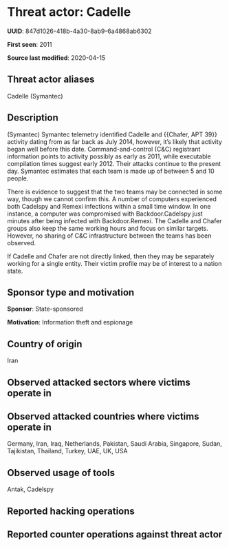 # Threat actor: Cadelle

**UUID**: 847d1026-418b-4a30-8ab9-6a4868ab6302

**First seen**: 2011

**Source last modified**: 2020-04-15

## Threat actor aliases

Cadelle (Symantec)

## Description

(Symantec) Symantec telemetry identified Cadelle and {{Chafer, APT 39}} activity dating from as far back as July 2014, however, it’s likely that activity began well before this date. Command-and-control (C&C) registrant information points to activity possibly as early as 2011, while executable compilation times suggest early 2012. Their attacks continue to the present day. Symantec estimates that each team is made up of between 5 and 10 people.

There is evidence to suggest that the two teams may be connected in some way, though we cannot confirm this. A number of computers experienced both Cadelspy and Remexi infections within a small time window. In one instance, a computer was compromised with Backdoor.Cadelspy just minutes after being infected with Backdoor.Remexi. The Cadelle and Chafer groups also keep the same working hours and focus on similar targets. However, no sharing of C&C infrastructure between the teams has been observed.

If Cadelle and Chafer are not directly linked, then they may be separately working for a single entity. Their victim profile may be of interest to a nation state.

## Sponsor type and motivation

**Sponsor**: State-sponsored

**Motivation**: Information theft and espionage


## Country of origin

Iran

## Observed attacked sectors where victims operate in



## Observed attacked countries where victims operate in

Germany, Iran, Iraq, Netherlands, Pakistan, Saudi Arabia, Singapore, Sudan, Tajikistan, Thailand, Turkey, UAE, UK, USA

## Observed usage of tools

Antak, Cadelspy

## Reported hacking operations



## Reported counter operations against threat actor





